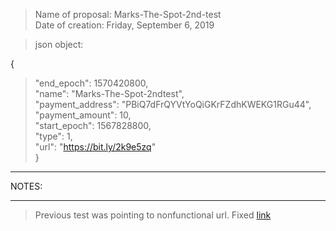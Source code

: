 >Name of proposal:  Marks-The-Spot-2nd-test   
>Date of creation:  Friday, September 6, 2019   


>json object:   
      
{      

>"end_epoch":  1570420800,    
>"name":  "Marks-The-Spot-2ndtest",      
>"payment_address":  "PBiQ7dFrQYVtYoQiGKrFZdhKWEKG1RGu44",       
>"payment_amount":  10,         
>"start_epoch":  1567828800,    
>"type":  1,    
>"url":  "https://bit.ly/2k9e5zq"     
>}    
           
<hr />NOTES:<hr />    

>Previous test was pointing to nonfunctional url.  Fixed [link](https://bit.ly/2k9e5zq)    

